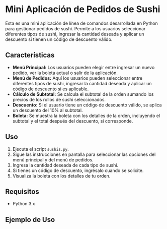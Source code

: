 # Mini Aplicación de Pedidos de Sushi

Esta es una mini aplicación de línea de comandos desarrollada en Python para gestionar pedidos de sushi. Permite a los usuarios seleccionar diferentes tipos de sushi, ingresar la cantidad deseada y aplicar un descuento si tienen un código de descuento válido.

## Características

- **Menú Principal:** Los usuarios pueden elegir entre ingresar un nuevo pedido, ver la boleta actual o salir de la aplicación.
- **Menú de Pedidos:** Aquí los usuarios pueden seleccionar entre diferentes tipos de sushi, ingresar la cantidad deseada y aplicar un código de descuento si es aplicable.
- **Cálculo de Subtotal:** Se calcula el subtotal de la orden sumando los precios de los rollos de sushi seleccionados.
- **Descuento:** Si el usuario tiene un código de descuento válido, se aplica un descuento del 10% al subtotal.
- **Boleta:** Se muestra la boleta con los detalles de la orden, incluyendo el subtotal y el total después del descuento, si corresponde.

## Uso

1. Ejecuta el script `sushis.py`.
2. Sigue las instrucciones en pantalla para seleccionar las opciones del menú principal y del menú de pedidos.
3. Ingresa la cantidad deseada de cada tipo de sushi.
4. Si tienes un código de descuento, ingrésalo cuando se solicite.
5. Visualiza la boleta con los detalles de tu orden.

## Requisitos

- Python 3.x

## Ejemplo de Uso


